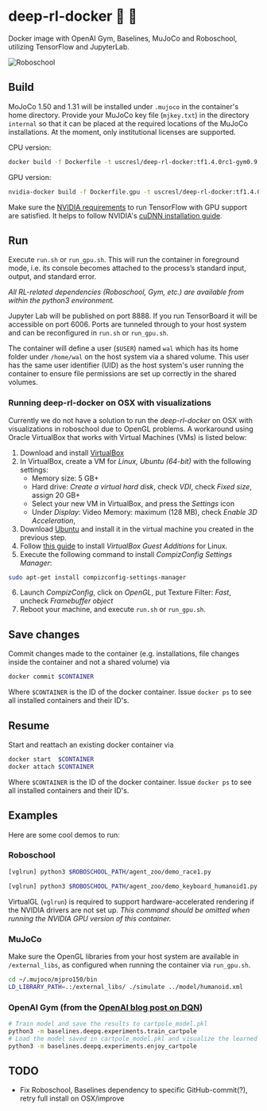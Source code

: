 # deep-rl-docker :whale: :robot:
Docker image with OpenAI Gym, Baselines, MuJoCo and Roboschool, utilizing TensorFlow and JupyterLab.

![Roboschool](https://github.com/eric-heiden/deep-rl-docker/blob/doc/roboschool.png?raw=true)

## Build
MoJoCo 1.50 and 1.31 will be installed under `.mujoco` in the container's home directory. Provide your MuJoCo key file (`mjkey.txt`) in the directory `internal` so that it can be placed at the required locations of the MuJoCo installations. At the moment, only institutional licenses are supported.

CPU version:
```bash
docker build -f Dockerfile -t uscresl/deep-rl-docker:tf1.4.0rc1-gym0.9.4-py3 .
```

GPU version:
```bash
nvidia-docker build -f Dockerfile.gpu -t uscresl/deep-rl-docker:tf1.4.0rc1-gym0.9.4-gpu-py3 .
```

Make sure the [NVIDIA requirements](https://www.tensorflow.org/install/install_linux#NVIDIARequirements) to run TensorFlow with GPU support are satisfied. It helps to follow NVIDIA's [cuDNN installation guide](http://docs.nvidia.com/deeplearning/sdk/cudnn-install/index.html).

## Run
Execute `run.sh` or `run_gpu.sh`. This will run the container in foreground mode, i.e. its console becomes attached to the process’s standard input, output, and standard error.

*All RL-related dependencies (Roboschool, Gym, etc.) are available from within the python3 environment.*

Jupyter Lab will be published on port 8888. If you run TensorBoard it will be accessible on port 6006. Ports are tunneled through to your host system and can be reconfigured in `run.sh` or `run_gpu.sh`.

The container will define a user (`$USER`) named `wal` which has its home folder under `/home/wal` on the host system via a shared volume. This user has the same user identifier (UID) as the host system's user running the container to ensure file permissions are set up correctly in the shared volumes.

### Running deep-rl-docker on OSX with visualizations
Currently we do not have a solution to run the *deep-rl-docker* on OSX with visualizations in roboschool due to OpenGL problems. A workaround using Oracle VirtualBox that works with Virtual Machines (VMs) is listed below:

1. Download and install [VirtualBox](https://www.virtualbox.org/wiki/Downloads)
2. In VirtualBox, create a VM for *Linux, Ubuntu (64-bit)* with the following settings:
	- Memory size: 5 GB+ 
	- Hard drive: *Create a virtual hard disk*, check *VDI*, check *Fixed size*, assign 20 GB+
	- Select your new VM in VirtualBox, and press the *Settings* icon
	- Under *Display*: Video Memory: maximum (128 MB), check *Enable 3D Acceleration*, 
3. Download [Ubuntu](https://www.ubuntu.com/download/desktop) and install it in the virtual machine you created in the previous step.
4. Follow [this guide](https://www.linuxbabe.com/virtualbox/speed-up-ubuntu-virtualbox) to install *VirtualBox Guest Additions* for Linux.
5. Execute the following command to install *CompizConfig Settings Manager*:
```bash
sudo apt-get install compizconfig-settings-manager
```
6. Launch *CompizConfig*, click on *OpenGL*, put Texture Filter: *Fast*, uncheck *Framebuffer object*
7. Reboot your machine, and execute ```run.sh``` or ```run_gpu.sh```.

## Save changes
Commit changes made to the container (e.g. installations, file changes inside the container and not a shared volume) via
```bash
docker commit $CONTAINER
```
Where `$CONTAINER` is the ID of the docker container. Issue `docker ps` to see all installed containers and their ID's.

## Resume
Start and reattach an existing docker container via
```bash
docker start  $CONTAINER
docker attach $CONTAINER
```
Where `$CONTAINER` is the ID of the docker container. Issue `docker ps` to see all installed containers and their ID's.

## Examples
Here are some cool demos to run:

### Roboschool
```bash
[vglrun] python3 $ROBOSCHOOL_PATH/agent_zoo/demo_race1.py
```
```bash
[vglrun] python3 $ROBOSCHOOL_PATH/agent_zoo/demo_keyboard_humanoid1.py
```
VirtualGL (`vglrun`) is required to support hardware-accelerated rendering if the NVIDIA drivers are not set up.
*This command should be omitted when running the NVIDIA GPU version of this container.*

### MuJoCo
Make sure the OpenGL libraries from your host system are available in `/external_libs`, as configured when running the container via `run_gpu.sh`.
```bash
cd ~/.mujoco/mjpro150/bin
LD_LIBRARY_PATH=.:/external_libs/ ./simulate ../model/humanoid.xml
```

### OpenAI Gym (from the [OpenAI blog post on DQN](https://blog.openai.com/openai-baselines-dqn/))
```bash
# Train model and save the results to cartpole_model.pkl
python3 -m baselines.deepq.experiments.train_cartpole
# Load the model saved in cartpole_model.pkl and visualize the learned policy
python3 -m baselines.deepq.experiments.enjoy_cartpole
```

## TODO
* Fix Roboschool, Baselines dependency to specific GitHub-commit(?), retry full install on OSX/improve
